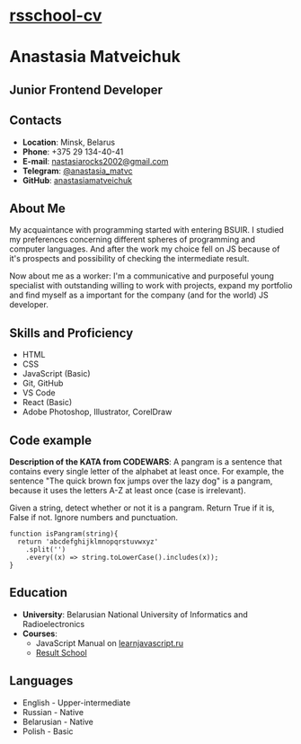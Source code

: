 # [rsschool-cv](https://anastasiamatveichuk.github.io/rsschool-cv/)

# Anastasia Matveichuk

## Junior Frontend Developer

##  Contacts
   + **Location**: Minsk, Belarus
   + **Phone**: +375 29 134-40-41
   + **E-mail**: nastasiarocks2002@gmail.com
   + **Telegram**: [@anastasia_matvc](https://t.me/anastasia_matvc)
   + **GitHub**: [anastasiamatveichuk](https://github.com/anastasiamatveichuk)     

## About Me

My acquaintance with programming started with entering BSUIR. I studied my preferences concerning different spheres of programming and computer languages. And after the work my choice fell on JS because of it's prospects and possibility of checking the intermediate result.


Now about me as a worker: I'm a communicative and purposeful young specialist with outstanding willing to work with projects, expand my portfolio and find myself as a important for the company (and for the world) JS developer.

## Skills and Proficiency
+ HTML
+ CSS
+ JavaScript (Basic)
+ Git, GitHub
+ VS Code
+ React (Basic)
+ Adobe Photoshop, Illustrator, CorelDraw
## Code example
**Description of the KATA from CODEWARS**: A pangram is a sentence that contains every single letter of the alphabet at least once. For example, the sentence "The quick brown fox jumps over the lazy dog" is a pangram, because it uses the letters A-Z at least once (case is irrelevant).


Given a string, detect whether or not it is a pangram. Return True if it is, False if not. Ignore numbers and punctuation.
```
function isPangram(string){
  return 'abcdefghijklmnopqrstuvwxyz'
    .split('')
    .every((x) => string.toLowerCase().includes(x));
}
```

## Education
+ **University**: Belarusian National University of Informatics and Radioelectronics
+ **Courses**: 
    - JavaScript Manual on [learnjavascript.ru](learnjavascript.ru) 
    - [Result School](https://lk.result.school/teach/control)

## Languages
+ English - Upper-intermediate
+ Russian - Native
+ Belarusian - Native
+ Polish - Basic
